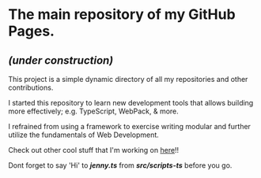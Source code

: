 # The main repository of my GitHub Pages.

## _(under construction)_

This project is a simple dynamic directory of all my repositories and other contributions.

I started this repository to learn new development tools that allows building more effectively; e.g. TypeScript, WebPack, & more.

I refrained from using a framework to exercise writing modular and further utilize the fundamentals of Web Development.

Check out other cool stuff that I'm working on [here](https://ian-tabs.github.io/)!!

Dont forget to say 'Hi' to **_jenny.ts_** from **_src/scripts-ts_** before you go.
